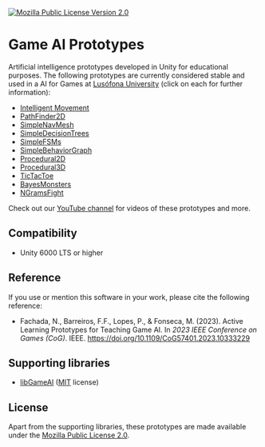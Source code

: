 [![Mozilla Public License Version 2.0](https://img.shields.io/badge/license-MPLv2-yellowgreen.svg)](https://opensource.org/license/mpl-2-0/)

# Game AI Prototypes

Artificial intelligence prototypes developed in Unity for educational purposes.
The following prototypes are currently considered stable and used in a AI for
Games at [Lusófona University] (click on each for further information):

- [Intelligent Movement](IntelligentMovement)
- [PathFinder2D](PathFinder2D)
- [SimpleNavMesh](SimpleNavMesh)
- [SimpleDecisionTrees](SimpleDecisionTrees)
- [SimpleFSMs](SimpleFSMs)
- [SimpleBehaviorGraph](SimpleBehaviorGraph)
- [Procedural2D](Procedural2D)
- [Procedural3D](Procedural3D)
- [TicTacToe](TicTacToe)
- [BayesMonsters](BayesMonsters)
- [NGramsFight](NGramsFight)

Check out our [YouTube channel] for videos of these prototypes and more.

## Compatibility

- Unity 6000 LTS or higher

## Reference

If you use or mention this software in your work, please cite the following
reference:

- Fachada, N., Barreiros, F.F., Lopes, P., & Fonseca, M. (2023).
  Active Learning Prototypes for Teaching Game AI. In *2023 IEEE Conference on
  Games (CoG)*. IEEE. <https://doi.org/10.1109/CoG57401.2023.10333229>

## Supporting libraries

- [libGameAI] ([MIT] license)

## License

Apart from the supporting libraries, these prototypes are made available under
the [Mozilla Public License 2.0](LICENSE).

[Lusófona University]:https://www.ulusofona.pt/
[LibGameAI]:https://github.com/nunofachada/libgameai
[MIT]:https://opensource.org/license/mit/
[YouTube channel]:https://www.youtube.com/@ActiveLearningAI4Games-oz9tf